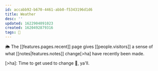 ```yaml
---
id: accabb92-b670-4461-abb0-f5343196d1d6
title: Weather
desc: ''
updated: 1622904091023
created: 1620492879316
tags: 🌿
---
```


🌦 The [[features.pages.recent]] page gives [[people.visitors]] a sense of what [[notes|features.notes]] change[>ha] have recently been made. 

[>ha]: Time to get used to change 👛, ya'll. 
